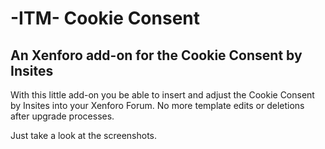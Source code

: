 # -ITM- Cookie Consent
## An Xenforo add-on for the Cookie Consent by Insites

With this little add-on you be able to insert and adjust the Cookie Consent by Insites into your Xenforo Forum.
No more template edits or deletions after upgrade processes.

Just take a look at the screenshots.
